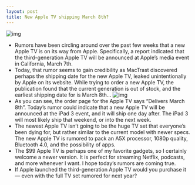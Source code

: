 ```yaml
---
layout: post
title: New Apple TV shipping March 8th?
---
```

![img](http://media.idownloadblog.com/wp-content/uploads/2010/09/Apple-TV-in-Hand.jpg)
* Rumors have been circling around over the past few weeks that a new Apple TV is on its way from Apple. Specifically, a report indicated that the third-generation Apple TV will be announced at Apple’s media event in California, March 7th.
* Today, that rumor seems to gain credibility as MacTrast discovered perhaps the shipping date for the new Apple TV, leaked unintentionally by Apple on its website. While trying to order a new Apple TV, the publication found that the current generation is out of stock, and the earliest shipping date for is March 8th…
![img](http://media.idownloadblog.com/wp-content/uploads/2012/03/Screen-Shot-2012-02-29-at-6.25.png)
* As you can see, the order page for the Apple TV says “Delivers March 8th”. Today’s rumor could indicate that a new Apple TV will be announced at the iPad 3 event, and it will ship one day after. The iPad 3 will most likely ship that weekend, or into the next week.
* The newest Apple TV isn’t going to be the huge TV set that everyone’s been dying for, but rather similar to the current model with newer specs. The new Apple TV is rumored to pack an A5X processor, 1080p quality, Bluetooth 4.0, and the possibility of apps.
* The $99 Apple TV is perhaps one of my favorite gadgets, so I certainly welcome a newer version. It is perfect for streaming Netflix, podcasts, and more whenever I want. I hope today’s rumors are coming true.
* If Apple launched the third-generation Apple TV would you purchase it — even with the full TV set rumored for next year?

